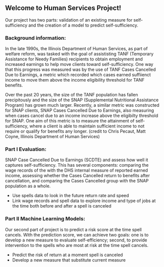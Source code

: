 ## Welcome to Human Services Project!

Our project has two parts: validation of an existing measure for self-sufficiency and the creation of a model to predict self-sufficiency. 

### Background information:

In the late 1990s, the Illinois Department of Human Services, as part of welfare reform, was tasked with the goal of assististing TANF (Temporary Assistance for Needy Families) recipients to obtain employment and increased earnings to help move clients toward self-sufficiency. One way that this progress was measured was by the use of TANF Cases Cancelled Due to Earnings, a metric which recorded which cases earned suffiienct income to move them above the income eligibility threshold for TANF benefits.

Over the past 20 years, the size of the TANF population has fallen precipitously and the size of the SNAP (Supplemental Nutritional Assistance Program) has grown much larger. Recently, a similar metric was constructed for SNAP clients, SNAP Cases Cancelled Due to Earnings, also measuring when cases cancel due to an income increase above the eligibilty threshold for SNAP. One aim of this metric is to measure the attainment of self-sufficiency, where a client is able to maintain sufficient income to not require or qualify for benefits any longer. (credit to Chris Pecaut, Matt Coyne, Illinois Department of Human Services)

### Part I Evaluation:
SNAP Case Cancelled Due to Earnings (SCDTE) and assess how well it captures self-sufficiency. This has several components: comparing the wage records of the with the DHS internal measure of reported earned income, assessing whether the Cases Cancelled return to benefits after cancellation, and comparing the Cases Cancelled group with the SNAP population as a whole.

- Use spells data to look in the future return rate and speed
- Link wage records and spell data to explore income and type of jobs at the time both before and after a spell is canceled 

### Part II Machine Learning Models:
Our second part of project is to predict a risk score at the time spell cancels. With the prediction score, we can achieve two goals: one is to develop a new measure to evaluate self-efficiency; second, to provide intervention to the spells who are most at risk at the time spell cancels. 

- Predict the risk of return at a moment spell is canceled 
- Develop a new measure that substitute current measure 

